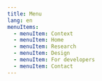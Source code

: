 ```yaml
---
title: Menu
lang: en
menuItems:
  - menuItem: Context
  - menuItem: Home
  - menuItem: Research
  - menuItem: Design
  - menuItem: For developers
  - menuItem: Contact
---
```

